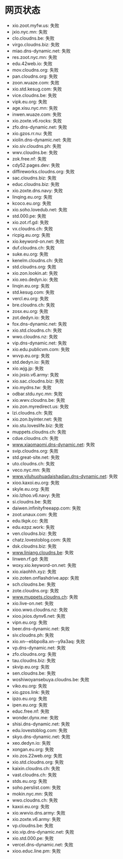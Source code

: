 # 网页状态
- xio.zoot.myfw.us: 失败
- jxio.nyc.mn: 失败
- clo.cloudns.be: 失败
- virgo.cloudns.biz: 失败
- miao.dns-dynamic.net: 失败
- res.zoot.nyc.mn: 失败
- edu.42web.io: 失败
- mov.cloudns.org: 失败
- pan.cloudns.org: 失败
- zoon.wuaze.com: 失败
- xio.std.kesug.com: 失败
- vice.cloudns.be: 失败
- vipk.eu.org: 失败
- age.xisu.nyc.mn: 失败
- inwen.wuaze.com: 失败
- xio.zoxte.v6.rocks: 失败
- zfo.dns-dynamic.net: 失败
- xio.gzos.rr.nu: 失败
- xiolin.dns-dynamic.net: 失败
- xio.siv.cloudns.ph: 失败
- wwv.cloudns.be: 失败
- zok.free.nf: 失败
- cdy52.pages.dev: 失败
- diffireworks.cloudns.org: 失败
- sac.cloudns.biz: 失败
- educ.cloudns.biz: 失败
- xio.zoxte.dns.navy: 失败
- linqing.eu.org: 失败
- kcoco.eu.org: 失败
- xio.soho.lovedub.net: 失败
- std.000.pe: 失败
- xio.zot.rf.gd: 失败
- vx.cloudns.ch: 失败
- ricpig.eu.org: 失败
- xio.keyword-on.net: 失败
- duf.cloudns.ch: 失败
- suke.eu.org: 失败
- kenelm.cloudns.ch: 失败
- std.cloudns.org: 失败
- xio.zon.lookin.at: 失败
- xio.xeo.dedyn.io: 失败
- linqin.eu.org: 失败
- std.kesug.com: 失败
- vercl.eu.org: 失败
- bre.cloudns.ch: 失败
- zosx.eu.org: 失败
- zot.dedyn.io: 失败
- fox.dns-dynamic.net: 失败
- xio.std.cloudns.ch: 失败
- wwo.cloudns.nz: 失败
- vip.dns-dynamic.net: 失败
- xio.edu.publicvm.com: 失败
- wvvp.eu.org: 失败
- std.dedyn.io: 失败
- xio.wjg.jp: 失败
- xio.jxsio.v6.army: 失败
- xio.sac.cloudns.biz: 失败
- xio.mydns.tw: 失败
- odbar.stdu.nyc.mn: 失败
- xio.wwv.cloudns.be: 失败
- xio.zon.myredirect.us: 失败
- lzi.cloudns.ch: 失败
- xio.zon.byinter.net: 失败
- xio.stu.loveslife.biz: 失败
- muppets.cloudns.ch: 失败
- cdue.cloudns.ch: 失败
- www.xiaomaomi.dns-dynamic.net: 失败
- svip.cloudns.org: 失败
- std.great-site.net: 失败
- uto.cloudns.ch: 失败
- veco.nyc.mn: 失败
- www.yiluhuohuadaishadian.dns-dynamic.net: 失败
- xioo.kaxoi.eu.org: 失败
- skyle.eu.org: 失败
- xio.lzhoo.v6.navy: 失败
- si.cloudns.be: 失败
- daiwen.infinityfreeapp.com: 失败
- zoot.unaux.com: 失败
- edu.tkpk.cc: 失败
- edu.ezpz.work: 失败
- ven.cloudns.biz: 失败
- chatz.lovestoblog.com: 失败
- dsk.cloudns.biz: 失败
- www.liniang.cloudns.be: 失败
- linwen.rf.gd: 失败
- woxy.xio.keyword-on.net: 失败
- xio.xiaohhh.xyz: 失败
- xio.zoten.onflashdrive.app: 失败
- sch.cloudns.be: 失败
- zote.cloudns.org: 失败
- www.muppets.cloudns.ch: 失败
- xio.live-on.net: 失败
- xioo.wwo.cloudns.nz: 失败
- xioo.jxios.dynv6.net: 失败
- vipn.eu.org: 失败
- beer.dns-dynamic.net: 失败
- siv.cloudns.ph: 失败
- xio.xn--ebbpo8a.xn--y9a3aq: 失败
- vp.dns-dynamic.net: 失败
- zfo.cloudns.org: 失败
- tau.cloudns.biz: 失败
- skvip.eu.org: 失败
- sen.cloudns.be: 失败
- woshiwoyansebuya.cloudns.be: 失败
- viko.eu.org: 失败
- xio.gzos.link: 失败
- ipzo.eu.org: 失败
- ipen.eu.org: 失败
- educ.free.nf: 失败
- wonder.dynx.me: 失败
- shisi.dns-dynamic.net: 失败
- edu.lovestoblog.com: 失败
- skyo.dns-dynamic.net: 失败
- xeo.dedyn.io: 失败
- xongan.eu.org: 失败
- xio.zos.22web.org: 失败
- xio.std.cloudns.org: 失败
- kaixin.cloudns.ch: 失败
- vast.cloudns.ch: 失败
- stds.eu.org: 失败
- soho.perslist.com: 失败
- mokin.nyc.mn: 失败
- wwo.cloudns.ch: 失败
- kaxoi.eu.org: 失败
- xio.wwvio.dns.army: 失败
- xio.zoxte.v6.army: 失败
- vp.cloudns.be: 失败
- xio.vip.dns-dynamic.net: 失败
- xio.std.000.pe: 失败
- vercel.dns-dynamic.net: 失败
- xioo.educ.line.pm: 失败
